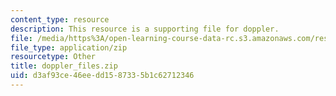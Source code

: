```yaml
---
content_type: resource
description: This resource is a supporting file for doppler.
file: /media/https%3A/open-learning-course-data-rc.s3.amazonaws.com/res-ll-003-build-a-small-radar-system-capable-of-sensing-range-doppler-and-synthetic-aperture-radar-imaging-january-iap-2011/d3af93ce46eedd1587335b1c62712346_doppler_files.zip
file_type: application/zip
resourcetype: Other
title: doppler_files.zip
uid: d3af93ce-46ee-dd15-8733-5b1c62712346
---
```

